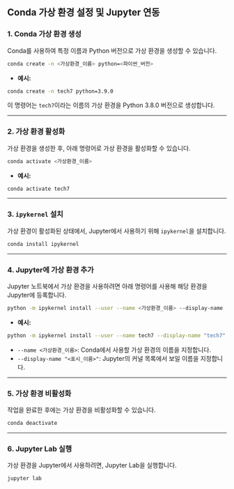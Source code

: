 ## Conda 가상 환경 설정 및 Jupyter 연동

### 1. Conda 가상 환경 생성

Conda를 사용하여 특정 이름과 Python 버전으로 가상 환경을 생성할 수 있습니다.

```bash
conda create -n <가상환경_이름> python=<파이썬_버전>
```

- **예시:**

```bash
conda create -n tech7 python=3.9.0
```

이 명령어는 `tech7`이라는 이름의 가상 환경을 Python 3.8.0 버전으로 생성합니다.

---

### 2. 가상 환경 활성화

가상 환경을 생성한 후, 아래 명령어로 가상 환경을 활성화할 수 있습니다.

```bash
conda activate <가상환경_이름>
```

- **예시:**

```bash
conda activate tech7
```

---

### 3. `ipykernel` 설치

가상 환경이 활성화된 상태에서, Jupyter에서 사용하기 위해 `ipykernel`을 설치합니다.

```bash
conda install ipykernel
```

---

### 4. Jupyter에 가상 환경 추가

Jupyter 노트북에서 가상 환경을 사용하려면 아래 명령어를 사용해 해당 환경을 Jupyter에 등록합니다.

```bash
python -m ipykernel install --user --name <가상환경_이름> --display-name "<표시_이름>"
```

- **예시:**

```bash
python -m ipykernel install --user --name tech7 --display-name "tech7"
```

- `--name <가상환경_이름>`: Conda에서 사용할 가상 환경의 이름을 지정합니다.
- `--display-name "<표시_이름>"`: Jupyter의 커널 목록에서 보일 이름을 지정합니다.

---

### 5. 가상 환경 비활성화

작업을 완료한 후에는 가상 환경을 비활성화할 수 있습니다.

```bash
conda deactivate
```

---

### 6. Jupyter Lab 실행

가상 환경을 Jupyter에서 사용하려면, Jupyter Lab을 실행합니다.

```bash
jupyter lab
```
